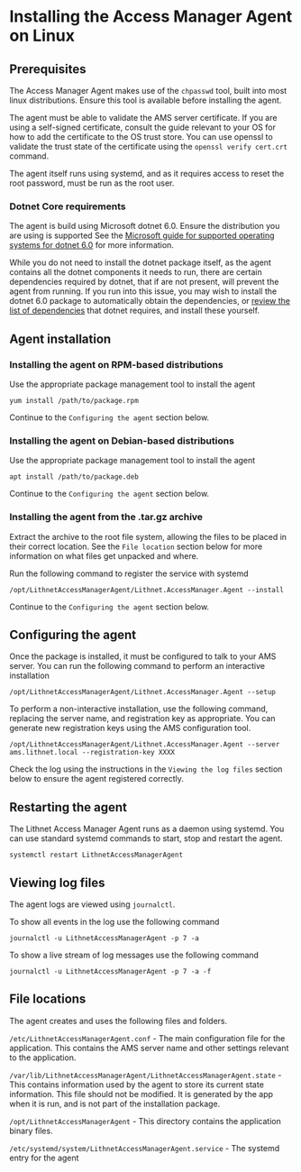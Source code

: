 # Installing the Access Manager Agent on Linux

## Prerequisites

The Access Manager Agent makes use of the `chpasswd` tool, built into most linux distributions. Ensure this tool is available before installing the agent.

The agent must be able to validate the AMS server certificate. If you are using a self-signed certificate, consult the guide relevant to your OS for how to add the certificate to the OS trust store. You can use openssl to validate the trust state of the certificate using the `openssl verify cert.crt` command.

The agent itself runs using systemd, and as it requires access to reset the root password, must be run as the root user.

### Dotnet Core requirements

The agent is build using Microsoft dotnet 6.0. Ensure the distribution you are using is supported See the [Microsoft guide for supported operating systems for dotnet 6.0](https://github.com/dotnet/core/blob/main/release-notes/6.0/supported-os.md) for more information.

While you do not need to install the dotnet package itself, as the agent contains all the dotnet components it needs to run, there are certain dependencies required by dotnet, that if are not present, will prevent the agent from running. If you run into this issue, you may wish to install the dotnet 6.0 package to automatically obtain the dependencies, or [review the list of dependencies](https://docs.microsoft.com/en-us/dotnet/core/install/linux-scripted-manual) that dotnet requires, and install these yourself.

## Agent installation

### Installing the agent on RPM-based distributions

Use the appropriate package management tool to install the agent

```shell
yum install /path/to/package.rpm
```

Continue to the `Configuring the agent` section below.

### Installing the agent on Debian-based distributions

Use the appropriate package management tool to install the agent

```shell
apt install /path/to/package.deb
```

Continue to the `Configuring the agent` section below.

### Installing the agent from the .tar.gz archive

Extract the archive to the root file system, allowing the files to be placed in their correct location. See the `File location` section below for more information on what files get unpacked and where.

Run the following command to register the service with systemd

```shell
/opt/LithnetAccessManagerAgent/Lithnet.AccessManager.Agent --install
```

Continue to the `Configuring the agent` section below.

## Configuring the agent

Once the package is installed, it must be configured to talk to your AMS server. You can run the following command to perform an interactive installation

```shell
/opt/LithnetAccessManagerAgent/Lithnet.AccessManager.Agent --setup
```

To perform a non-interactive installation, use the following command, replacing the server name, and registration key as appropriate. You can generate new registration keys using the AMS configuration tool.

```shell
/opt/LithnetAccessManagerAgent/Lithnet.AccessManager.Agent --server ams.lithnet.local --registration-key XXXX
```

Check the log using the instructions in the `Viewing the log files` section below to ensure the agent registered correctly.

## Restarting the agent

The Lithnet Access Manager Agent runs as a daemon using systemd. You can use standard systemd commands to start, stop and restart the agent.

```shell
systemctl restart LithnetAccessManagerAgent
```

## Viewing log files

The agent logs are viewed using `journalctl`.

To show all events in the log use the following command

```shell
journalctl -u LithnetAccessManagerAgent -p 7 -a
```

To show a live stream of log messages use the following command

```shell
journalctl -u LithnetAccessManagerAgent -p 7 -a -f
```

## File locations

The agent creates and uses the following files and folders.

`/etc/LithnetAccessManagerAgent.conf` - The main configuration file for the application. This contains the AMS server name and other settings relevant to the application.

`/var/lib/LithnetAccessManagerAgent/LithnetAccessManagerAgent.state` - This contains information used by the agent to store its current state information. This file should not be modified. It is generated by the app when it is run, and is not part of the installation package.

`/opt/LithnetAccessManagerAgent` - This directory contains the application binary files.

`/etc/systemd/system/LithnetAccessManagerAgent.service` - The systemd entry for the agent
